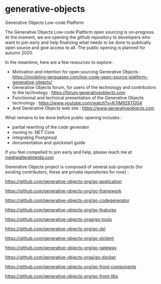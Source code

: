 # generative-objects
Generative Objects Low-code Platform

The Generative Objects Low-code Platform open sourcing is on-progress. At the moment, we are opening the github repository to developers who want to join early and help finalizing what needs to be done to publically open source and give access to all. The public opening is planned for autumn 2020. 

In the meantime, here are a few resources to explore :
* Motivation and intention for open sourcing Generative Objects :  https://modeling-languages.com/low-code-open-source-platform-generative-objects/
* Generative Objects forum, for users of the technology and contributors to the technology : https://forum.generativeobjects.com
* Functionnal and technical presentation of the Generative Objects technology : https://www.youtube.com/watch?v=K7iM9Z6TGG4
* And Generative Objects web site : https://www.generativeobjects.com

What remains to be done before public opening includes :

* partial rewriting of the code generator
* moving to .NET Core 
* integrating Postgresql
* documentation and quickstart guide

If you feel compelled to join early and help, please reach me at me@walteralmeida.com


Generative Objects project is composed of several sub-projects (for existing contributors, these are private repositories for now) :

https://github.com/generative-objects-org/go-application

https://github.com/generative-objects-org/go-framework

https://github.com/generative-objects-org/go-codegenerator

https://github.com/generative-objects-org/go-features

https://github.com/generative-objects-orga/go-tools

https://github.com/generative-objects-org/go-dsl

https://github.com/generative-objects-org/go-xlclient

https://github.com/generative-objects-org/go-gateway

https://github.com/generative-objects-orga/go-docker

https://github.com/generative-objects-org/go-front-components

https://github.com/generative-objects-org/go-front-libs




